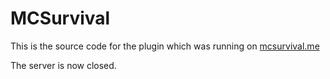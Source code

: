 # MCSurvival
This is the source code for the plugin which was running on [mcsurvival.me](https://twitter.com/minecoder/status/828361579989127168)

The server is now closed.
